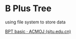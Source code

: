 # B Plus Tree

using file system to store data

[BPT basic · ACMOJ (sjtu.edu.cn)](https://acm.sjtu.edu.cn/OnlineJudge/problem/1872)
